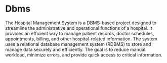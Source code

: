 # Dbms
The Hospital Management System is a DBMS-based project designed to streamline the administrative and operational functions of a hospital. It provides an efficient way to manage patient records, doctor schedules, appointments, billing, and other hospital-related information.
The system uses a relational database management system (RDBMS) to store and manage data securely and efficiently. The goal is to reduce manual workload, minimize errors, and provide quick access to critical information.
